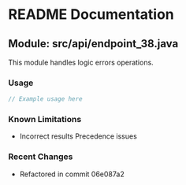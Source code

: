 # README Documentation

## Module: src/api/endpoint_38.java

This module handles logic errors operations.

### Usage

```java
// Example usage here
```

### Known Limitations

- Incorrect results Precedence issues

### Recent Changes

- Refactored in commit 06e087a2
